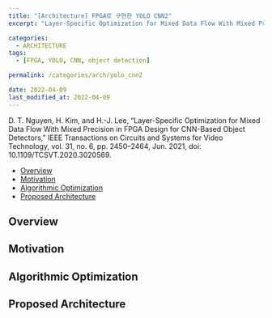 ```yaml
---
title: "[Architecture] FPGA로 구현한 YOLO CNN2"
excerpt: "Layer-Specific Optimization for Mixed Data Flow With Mixed Precision in FPGA Design for CNN-Based Object Detectors"

categories:
  - ARCHITECTURE
tags:
  - [FPGA, YOLO, CNN, object detection]

permalink: /categories/arch/yolo_cnn2

date: 2022-04-09
last_modified_at: 2022-04-09
---
```

D. T. Nguyen, H. Kim, and H.-J. Lee, “Layer-Specific Optimization for Mixed Data Flow With Mixed Precision in FPGA Design for CNN-Based Object Detectors,” IEEE Transactions on Circuits and Systems for Video Technology, vol. 31, no. 6, pp. 2450–2464, Jun. 2021, doi: 10.1109/TCSVT.2020.3020569.

- [Overview](#overview)
- [Motivation](#motivation)
- [Algorithmic Optimization](#algorithmic-optimization)
- [Proposed Architecture](#proposed-architecture)

## Overview

## Motivation

## Algorithmic Optimization

## Proposed Architecture